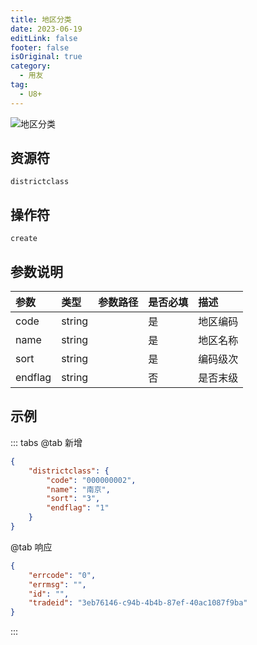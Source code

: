 ```yaml
---
title: 地区分类
date: 2023-06-19
editLink: false
footer: false
isOriginal: true
category:
  - 用友
tag:
  - U8+
---
```


![地区分类](https://nas.ilyl.life:8092/yonyou/u8/districtclass.gif)

## 资源符

`districtclass`
  
## 操作符

`create`

## 参数说明

|参数|类型|参数路径|是否必填|描述|
|:-|:-|:-|:-|:-|
|code|string||是|地区编码|
|name|string||是|地区名称|
|sort|string||是|编码级次|
|endflag|string||否|是否末级|

## 示例

::: tabs
@tab 新增

```json
{
    "districtclass": {
        "code": "000000002",
        "name": "南京",
        "sort": "3",
        "endflag": "1"
    }
}
```

@tab 响应

```json
{
    "errcode": "0",
    "errmsg": "",
    "id": "",
    "tradeid": "3eb76146-c94b-4b4b-87ef-40ac1087f9ba"
}
```

:::
